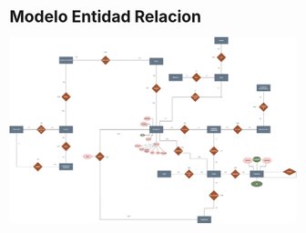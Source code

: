 # Modelo Entidad Relacion 
<style>
  .transparent-image {
    background: white;
  }
</style>
<img class="transparent-image" src="images/Modelo-ER.drawio.png" alt="Transparent Image">
